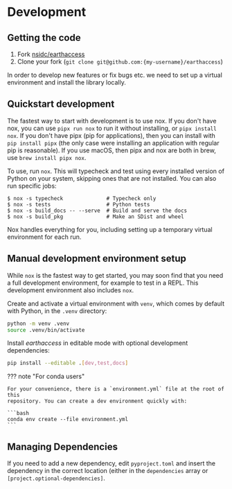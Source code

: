 # Development

## Getting the code

1. Fork [nsidc/earthaccess](https://github.com/nsidc/earthaccess)
1. Clone your fork (`git clone git@github.com:{my-username}/earthaccess`)

In order to develop new features or fix bugs etc. we need to set up a virtual
environment and install the library locally.

## Quickstart development

The fastest way to start with development is to use nox. If you don't have nox,
you can use `pipx run nox` to run it without installing, or `pipx install nox`.
If you don't have pipx (pip for applications), then you can install with
`pip install pipx` (the only case were installing an application with regular
pip is reasonable). If you use macOS, then pipx and nox are both in brew, use
`brew install pipx nox`.

To use, run `nox`. This will typecheck and test using every installed version of
Python on your system, skipping ones that are not installed. You can also run
specific jobs:

```console
$ nox -s typecheck              # Typecheck only
$ nox -s tests                  # Python tests
$ nox -s build_docs -- --serve  # Build and serve the docs
$ nox -s build_pkg              # Make an SDist and wheel
```

Nox handles everything for you, including setting up a temporary virtual
environment for each run.

## Manual development environment setup

While `nox` is the fastest way to get started, you may soon find that you need a full
development environment, for example to test in a REPL. This development environment
also includes `nox`.

Create and activate a virtual environment with `venv`, which comes by default with
Python, in the `.venv` directory:

```bash
python -m venv .venv
source .venv/bin/activate
```

Install _earthaccess_ in editable mode with optional development dependencies:

```bash
pip install --editable .[dev,test,docs]
```

??? note "For conda users"

    For your convenience, there is a `environment.yml` file at the root of this
    repository. You can create a dev environment quickly with:

    ```bash
    conda env create --file environment.yml
    ```

## Managing Dependencies

If you need to add a new dependency, edit `pyproject.toml` and insert the dependency in
the correct location (either in the `dependencies` array or
`[project.optional-dependencies]`.
